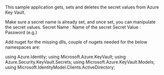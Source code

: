 This sample application gets, sets and deletes the secret values from Azure Key Vault.

Make sure a secret name is already set, and once set, you can manipulate the secret values.
Secret Name : Name of the secret
Secret Value : Password (e.g.)

Add nuget for the missing dlls, couple of nugets needed for the below namespaces are:

using Azure.Identity;
using Microsoft.Azure.KeyVault;
using Azure.Security.KeyVault.Secrets;
using Microsoft.Azure.KeyVault.Models;
using Microsoft.IdentityModel.Clients.ActiveDirectory;
